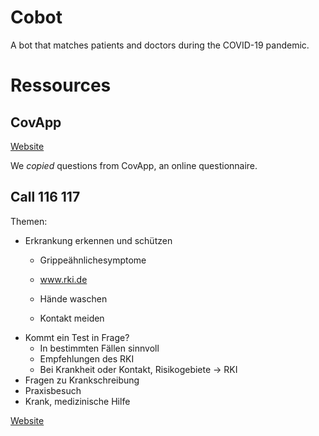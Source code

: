 # Cobot
A bot that matches patients and doctors during the COVID-19 pandemic.

# Ressources

## CovApp
[Website](https://covapp.charite.de)

We _copied_ questions from CovApp, an online questionnaire.

## Call 116 117

Themen:
- Erkrankung erkennen und schützen
    - Grippeähnlichesymptome
    - www.rki.de

    - Hände waschen
    - Kontakt meiden
- Kommt ein Test in Frage?
    - In bestimmten Fällen sinnvoll
    - Empfehlungen des RKI
    - Bei Krankheit oder Kontakt, Risikogebiete -> RKI
- Fragen zu Krankschreibung
- Praxisbesuch
- Krank, medizinische Hilfe

[Website](https://www.116117.de/de/index.php)
